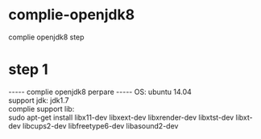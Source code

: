 # complie-openjdk8
complie openjdk8 step

<h1>step 1</h1>
----- complie openjdk8 perpare -----
OS: ubuntu 14.04</br>
support jdk: jdk1.7</br>
complie support lib:</br>
sudo apt-get install libx11-dev libxext-dev libxrender-dev libxtst-dev libxt-dev libcups2-dev libfreetype6-dev libasound2-dev



